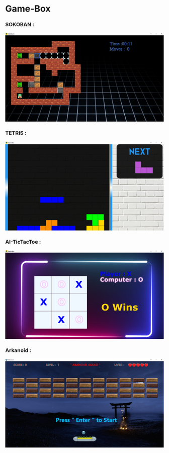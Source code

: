# Game-Box

### SOKOBAN :
![](src/Resources/screenshots/1.png)
### TETRIS :
![](src/Resources/screenshots/2.png)
### AI-TicTacToe :
![](src/Resources/screenshots/3.png)
### Arkanoid :
![](src/Resources/screenshots/4.png)
